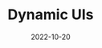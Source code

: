 ---
date: 2022-10-20
title: Dynamic UIs
description: Learn how to make UIs dynamic, responding to changes in data.
categories:
  - development-guide
type: Document
url: /creator/development-guide/dynamic-ui/
weight: 2
---